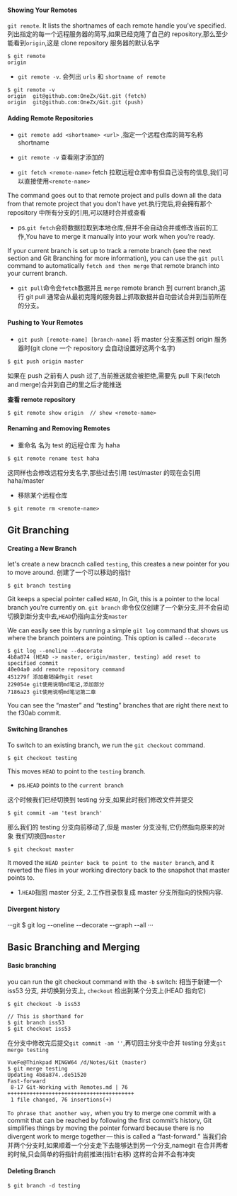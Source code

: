 #### Showing Your Remotes

`git remote`. It lists the shortnames of each remote handle you’ve specified.
列出指定的每一个远程服务器的简写,如果已经克隆了自己的 repository,那么至少能看到`origin`,这是 clone repository 服务器的默认名字

```
$ git remote
origin
```

- `git remote -v`. 会列出 `urls` 和 `shortname of remote`

```
$ git remote -v
origin  git@github.com:OneZx/Git.git (fetch)
origin  git@github.com:OneZx/Git.git (push)
```

#### Adding Remote Repositories

- `git remote add <shortname> <url>` ,指定一个远程仓库的简写名称 shortname
- `git remote -v` 查看刚才添加的

- `git fetch <remote-name>` fetch 拉取远程仓库中有但自己没有的信息,我们可以直接使用`<remote-name>`

The command goes out to that remote project and pulls down all the data from that remote project that you don’t have yet.执行完后,将会拥有那个 repository 中所有分支的引用,可以随时合并或查看

- ps.`git fetch`会将数据拉取到本地仓库,但并不会自动合并或修改当前的工作,You have to merge it manually into your work when you’re ready.

If your current branch is set up to track a remote branch (see the next section and Git Branching for more information), you can use the `git pull` command to automatically `fetch and then merge` that remote branch into your current branch.

- `git pull`命令会`fetch`数据并且 `merge` remote branch 到 current branch,运行 git pull 通常会从最初克隆的服务器上抓取数据并自动尝试合并到当前所在的分支。

#### Pushing to Your Remotes

- `git push [remote-name] [branch-name]` 将 master 分支推送到 origin 服务器时(git clone 一个 repository 会自动设置好这两个名字)

```
$ git push origin master
```

如果在 push 之前有人 push 过了,当前推送就会被拒绝,需要先 pull 下来(fetch and merge)合并到自己的里之后才能推送

**查看 remote repository**

```
$ git remote show origin  // show <remote-name>
```

#### Renaming and Removing Remotes

- 重命名 名为 test 的远程仓库 为 haha

```
$ git remote rename test haha
```

这同样也会修改远程分支名字,那些过去引用 test/master 的现在会引用 haha/master

- 移除某个远程仓库

```
$ git remote rm <remote-name>
```

## Git Branching

#### Creating a New Branch

let's create a new bracnch called `testing`, this creates a new pointer for you to move around.
创建了一个可以移动的指针

```git
$ git branch testing
```

Git keeps a special pointer called `HEAD`, In Git, this is a pointer to the local branch you're currently on. `git branch` 命令仅仅创建了一个新分支,并不会自动切换到新分支中去,`HEAD`仍指向主分支`master`

We can easily see this by running a simple `git log` command that shows us where the branch pointers are pointing. This option is called `--decorate`

```git
$ git log --oneline --decorate
4b8a874 (HEAD -> master, origin/master, testing) add reset to specified commit
40e04a0 add remote repository command
451279f 添加撤销操作git reset
229054e git使用说明md笔记,添加部分
7186a23 git使用说明md笔记第二章
```

You can see the “master” and “testing” branches that are right there next to the f30ab commit.

#### Switching Branches

To switch to an existing branch, we run the `git checkout` command.

```bash
$ git checkout testing
```

This moves `HEAD` to point to the `testing` branch.

- ps.`HEAD` points to the `current branch`

这个时候我们已经切换到 testing 分支,如果此时我们修改文件并提交

```
$ git commit -am 'test branch'
```

那么我们的 testing 分支向前移动了,但是 master 分支没有,它仍然指向原来的对象
我们切换回`master`

```git
$ git checkout master
```

It moved the `HEAD pointer back to point to the master branch`, and it reverted the files in your working directory back to the snapshot that master points to.

- 1.`HEAD`指回 master 分支, 2.工作目录恢复成 master 分支所指向的快照内容.

#### Divergent history

···git
$ git log --oneline --decorate --graph --all
···

## Basic Branching and Merging

#### Basic branching

you can run the git checkout command with the `-b` switch:
相当于新建一个 iss53 分支, 并切换到分支上, `checkout` 检出到某个分支上(HEAD 指向它)

```
$ git checkout -b iss53

// This is shorthand for
$ git branch iss53
$ git checkout iss53
```

在分支中修改完后提交`git commit -am ''`,再切回主分支中合并 testing 分支`git merge testing`

```
VueFe@Thinkpad MINGW64 /d/Notes/Git (master)
$ git merge testing
Updating 4b8a874..de51520
Fast-forward
 8-17 Git-Working with Remotes.md | 76 ++++++++++++++++++++++++++++++++++++++++
 1 file changed, 76 insertions(+)
```

`To phrase that another way,` when you try to merge one commit with a commit that can be reached by following the first commit’s history, Git simplifies things by moving the pointer forward because there is no divergent work to merge together — this is called a “fast-forward.”
当我们合并两个分支时,如果顺着一个分支走下去能够达到另一个分支,namegit 在合并两者的时候,只会简单的将指针向前推进(指针右移) 这样的合并不会有冲突

#### Deleting Branch

```
$ git branch -d testing
```
